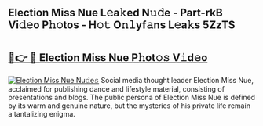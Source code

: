 ## Election Miss Nue L𝚎a𝚔ed N𝚞𝚍e - Part-rkB Vi𝚍𝚎o P𝚑𝚘tos - H𝚘𝚝 O𝚗𝚕yf𝚊ns L𝚎a𝚔s 5ZzTS

# <h2><a href="http://kfe85x.oniu.top/?m=Election+Miss+Nue">🔗👉 🔴 Election Miss Nue P𝚑ot𝚘𝚜 V𝚒d𝚎o</a></h2>

[![Election Miss Nue Nu𝚍e𝚜](https://i.imgur.com/0qMVB7G.gif)](http://kfe85x.oniu.top/?m=Election+Miss+Nue)
Social media thought leader Election Miss Nue, acclaimed for publishing dance and lifestyle material, consisting of presentations and blogs. The public persona of Election Miss Nue is defined by its warm and genuine nature, but the mysteries of his private life remain a tantalizing enigma.  
